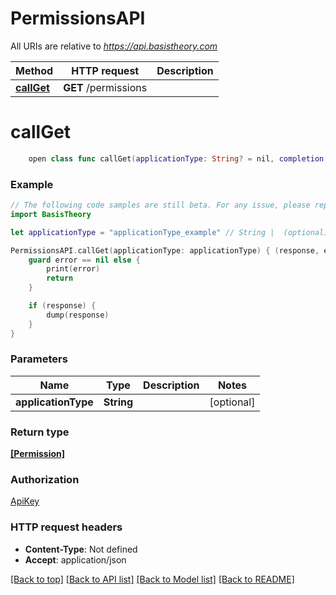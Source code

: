 # PermissionsAPI

All URIs are relative to *https://api.basistheory.com*

Method | HTTP request | Description
------------- | ------------- | -------------
[**callGet**](PermissionsAPI.md#callget) | **GET** /permissions | 


# **callGet**
```swift
    open class func callGet(applicationType: String? = nil, completion: @escaping (_ data: [Permission]?, _ error: Error?) -> Void)
```



### Example
```swift
// The following code samples are still beta. For any issue, please report via http://github.com/OpenAPITools/openapi-generator/issues/new
import BasisTheory

let applicationType = "applicationType_example" // String |  (optional)

PermissionsAPI.callGet(applicationType: applicationType) { (response, error) in
    guard error == nil else {
        print(error)
        return
    }

    if (response) {
        dump(response)
    }
}
```

### Parameters

Name | Type | Description  | Notes
------------- | ------------- | ------------- | -------------
 **applicationType** | **String** |  | [optional] 

### Return type

[**[Permission]**](Permission.md)

### Authorization

[ApiKey](../README.md#ApiKey)

### HTTP request headers

 - **Content-Type**: Not defined
 - **Accept**: application/json

[[Back to top]](#) [[Back to API list]](../README.md#documentation-for-api-endpoints) [[Back to Model list]](../README.md#documentation-for-models) [[Back to README]](../README.md)

